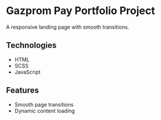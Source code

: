 # Gazprom Pay Portfolio Project
A responsive landing page with smooth transitions.

## Technologies
- HTML
- SCSS
- JavaScript

## Features
- Smooth page transitions
- Dynamic content loading
